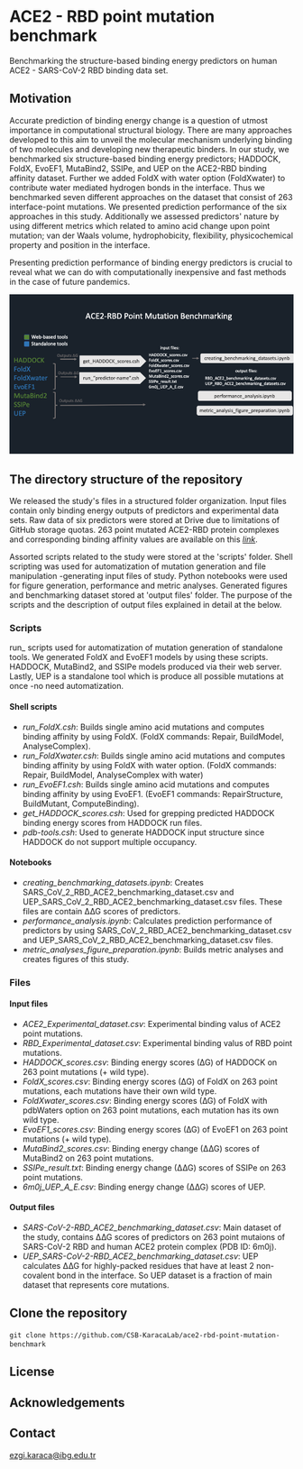 # ACE2 - RBD point mutation benchmark 
Benchmarking the structure-based binding energy predictors on human ACE2 - SARS-CoV-2 RBD binding data set.

## Motivation

Accurate prediction of binding energy change is a question of utmost importance in computational structural biology. There are many approaches developed to this aim to unveil the molecular mechanism underlying binding of two molecules and developing new therapeutic binders. In our study, we benchmarked six structure-based binding energy predictors; HADDOCK, FoldX, EvoEF1, MutaBind2, SSIPe, and UEP on the ACE2-RBD binding affinity dataset. Further we added FoldX with water option (FoldXwater) to contribute water mediated hydrogen bonds in the interface. Thus we benchmarked seven different approaches on the dataset that consist of 263 interface-point mutations. We presented prediction performance of the six approaches in this study. Additionally we assessed predictors' nature by using different metrics which related to amino acid change upon point mutation; van der Waals volume, hydrophobicity, flexibility, physicochemical property and position in the interface.


Presenting prediction performance of binding energy predictors is crucial to reveal what we can do with computationally inexpensive and fast methods in the case of future pandemics.

<img src="workflow.png" alt="main" width="1000" />

## The directory structure of the repository

We released the study's files in a structured folder organization. Input files contain only binding energy outputs of predictors and experimental data sets. Raw data of six predictors were stored at Drive due to limitations of GitHub storage quotas. 263 point mutated ACE2-RBD protein complexes and corresponding binding affinity values are available on this [*link*](https://drive.google.com/drive/u/1/folders/1Gfyen1dTXD25WPKyAPDmQdzrbAEhW3cq). 

Assorted scripts related to the study were stored at the 'scripts' folder. Shell scripting was used for automatization of mutation generation and file manipulation -generating input files of study. Python notebooks were used for figure generation, performance and metric analyses. Generated figures and benchmarking dataset stored at 'output files' folder. The purpose of the scripts and the description of output files explained in detail at the below.


### Scripts

run_<predictor> scripts used for automatization of mutation generation of standalone tools. We generated FoldX and EvoEF1 models by using these scripts. HADDOCK, MutaBind2, and SSIPe models produced via their web server. Lastly, UEP is a standalone tool which is produce all possible mutations at once -no need automatization. 

#### Shell scripts

- *run_FoldX.csh*: Builds single amino acid mutations and computes binding affinity by using FoldX. (FoldX commands: Repair, BuildModel, AnalyseComplex).
- *run_FoldXwater.csh*: Builds single amino acid mutations and computes binding affinity by using FoldX with water option. (FoldX commands: Repair, BuildModel, AnalyseComplex with water)
- *run_EvoEF1.csh*: Builds single amino acid mutations and computes binding affinity by using EvoEF1. (EvoEF1 commands: RepairStructure, BuildMutant, ComputeBinding).
- *get_HADDOCK_scores.csh*: Used for grepping predicted HADDOCK binding energy scores from HADDOCK run files.
- *pdb-tools.csh*: Used to generate HADDOCK input structure since HADDOCK do not support multiple occupancy.

#### Notebooks
  
  - *creating_benchmarking_datasets.ipynb*: Creates SARS_CoV_2_RBD_ACE2_benchmarking_dataset.csv and UEP_SARS_CoV_2_RBD_ACE2_benchmarking_dataset.csv files.  These files are contain ∆∆G scores of predictors. 
  - *performance_analysis.ipynb*: Calculates prediction performance of predictors by using SARS_CoV_2_RBD_ACE2_benchmarking_dataset.csv and UEP_SARS_CoV_2_RBD_ACE2_benchmarking_dataset.csv files.
  - *metric_analyses_figure_preparation.ipynb*: Builds metric analyses and creates figures of this study.


### Files

#### Input files
  - *ACE2_Experimental_dataset.csv*: Experimental binding valus of ACE2 point mutations.
  - *RBD_Experimental_dataset.csv*: Experimental binding valus of RBD point mutations.
  - *HADDOCK_scores.csv*: Binding energy scores (∆G) of HADDOCK on 263 point mutations (+ wild type).
  - *FoldX_scores.csv*: Binding energy scores (∆G) of FoldX on 263 point mutations, each mutations have their own wild type.
  - *FoldXwater_scores.csv*: Binding energy scores (∆G) of FoldX with pdbWaters option on 263 point mutations, each mutation has its own wild type.
  - *EvoEF1_scores.csv*: Binding energy scores (∆G) of EvoEF1 on 263 point mutations (+ wild type).
  - *MutaBind2_scores.csv*: Binding energy change (∆∆G) scores of MutaBind2 on 263 point mutations.
  - *SSIPe_result.txt*: Binding energy change (∆∆G) scores of SSIPe on 263 point mutations.
  - *6m0j_UEP_A_E.csv*: Binding energy change (∆∆G) scores of UEP. 
  
#### Output files

  - *SARS-CoV-2-RBD_ACE2_benchmarking_dataset.csv*: Main dataset of the study, contains ∆∆G scores of predictors on 263 point mutaions of SARS-CoV-2 RBD and human ACE2 protein complex (PDB ID: 6m0j).
  - *UEP_SARS-CoV-2-RBD_ACE2_benchmarking_dataset.csv*: UEP calculates ∆∆G for highly-packed residues that have at least 2 non-covalent bond in the interface. So UEP dataset is a fraction of main dataset that represents core mutations.
  

## Clone the repository
```
git clone https://github.com/CSB-KaracaLab/ace2-rbd-point-mutation-benchmark
```
## License

## Acknowledgements

## Contact
ezgi.karaca@ibg.edu.tr
